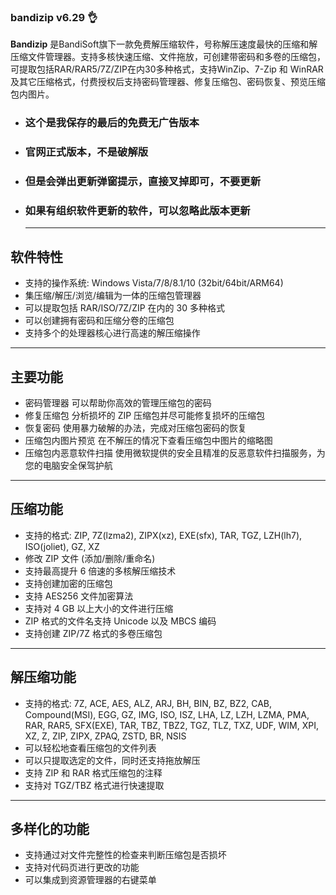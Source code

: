 ### bandizip v6.29 👌
**Bandizip** 是BandiSoft旗下一款免费解压缩软件，号称解压速度最快的压缩和解压缩文件管理器。支持多核快速压缩、文件拖放，可创建带密码和多卷的压缩包，可提取包括RAR/RAR5/7Z/ZIP在内30多种格式，支持WinZip、7-Zip 和 WinRAR 及其它压缩格式，付费授权后支持密码管理器、修复压缩包、密码恢复、预览压缩包内图片。

- ### 这个是我保存的最后的免费无广告版本
- ### 官网正式版本，不是破解版
- ### 但是会弹出更新弹窗提示，直接叉掉即可，不要更新
- ### 如果有组织软件更新的软件，可以忽略此版本更新

  ------
  
## 软件特性

- 支持的操作系统: Windows Vista/7/8/8.1/10 (32bit/64bit/ARM64)
- 集压缩/解压/浏览/编辑为一体的压缩包管理器
- 可以提取包括 RAR/ISO/7Z/ZIP 在内的 30 多种格式
- 可以创建拥有密码和压缩分卷的压缩包
- 支持多个的处理器核心进行高速的解压缩操作

------

## 主要功能

- 密码管理器
  可以帮助你高效的管理压缩包的密码
- 修复压缩包
  分析损坏的 ZIP 压缩包并尽可能修复损坏的压缩包
- 恢复密码
  使用暴力破解的办法，完成对压缩包密码的恢复
- 压缩包内图片预览
  在不解压的情况下查看压缩包中图片的缩略图
- 压缩包内恶意软件扫描
  使用微软提供的安全且精准的反恶意软件扫描服务，为您的电脑安全保驾护航

------

## 压缩功能

- 支持的格式: ZIP, 7Z(lzma2), ZIPX(xz), EXE(sfx), TAR, TGZ, LZH(lh7), ISO(joliet), GZ, XZ
- 修改 ZIP 文件 (添加/删除/重命名)
- 支持最高提升 6 倍速的多核解压缩技术
- 支持创建加密的压缩包
- 支持 AES256 文件加密算法
- 支持对 4 GB 以上大小的文件进行压缩
- ZIP 格式的文件名支持 Unicode 以及 MBCS 编码
- 支持创建 ZIP/7Z 格式的多卷压缩包

------

## 解压缩功能

- 支持的格式: 7Z, ACE, AES, ALZ, ARJ, BH, BIN, BZ, BZ2, CAB, Compound(MSI), EGG, GZ, IMG, ISO, ISZ, LHA, LZ, LZH, LZMA, PMA, RAR, RAR5, SFX(EXE), TAR, TBZ, TBZ2, TGZ, TLZ, TXZ, UDF, WIM, XPI, XZ, Z, ZIP, ZIPX, ZPAQ, ZSTD, BR, NSIS
- 可以轻松地查看压缩包的文件列表
- 可以只提取选定的文件，同时还支持拖放解压
- 支持 ZIP 和 RAR 格式压缩包的注释
- 支持对 TGZ/TBZ 格式进行快速提取

------

## 多样化的功能

- 支持通过对文件完整性的检查来判断压缩包是否损坏
- 支持对代码页进行更改的功能
- 可以集成到资源管理器的右键菜单
<!--
**Evelutch/Evelutch** is a ✨ _special_ ✨ repository because its `README.md` (this file) appears on your GitHub profile.

Here are some ideas to get you started:

- 🔭 I’m currently working on ...
- 🌱 I’m currently learning ...
- 👯 I’m looking to collaborate on ...
- 🤔 I’m looking for help with ...
- 💬 Ask me about ...
- 📫 How to reach me: ...
- 😄 Pronouns: ...
- ⚡ Fun fact: ...
-->
